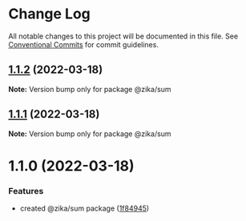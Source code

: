 # Change Log

All notable changes to this project will be documented in this file.
See [Conventional Commits](https://conventionalcommits.org) for commit guidelines.

## [1.1.2](https://github.com/mandyHellz/poc-monorepo/compare/@zika/sum@1.1.1...@zika/sum@1.1.2) (2022-03-18)

**Note:** Version bump only for package @zika/sum





## [1.1.1](https://github.com/mandyHellz/poc-monorepo/compare/@zika/sum@1.1.0...@zika/sum@1.1.1) (2022-03-18)

**Note:** Version bump only for package @zika/sum





# 1.1.0 (2022-03-18)


### Features

* created @zika/sum package ([1f84945](https://github.com/mandyHellz/poc-monorepo/commit/1f84945e7a37de058ebc68eb28c18ed0f7255167))
